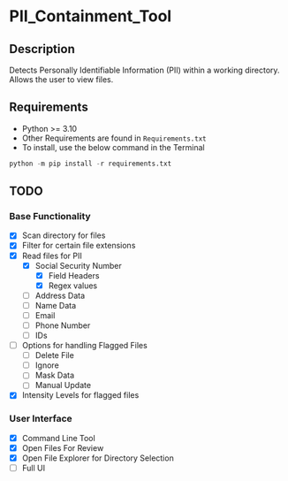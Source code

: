 # PII_Containment_Tool


## Description
Detects Personally Identifiable Information (PII) within a working directory. Allows the user to view files.

## Requirements
- Python >= 3.10
- Other Requirements are found in `Requirements.txt`
- To install, use the below command in the Terminal
```python
python -m pip install -r requirements.txt
```

## TODO
### Base Functionality
- [X] Scan directory for files
- [X] Filter for certain file extensions
- [X] Read files for PII
    - [X] Social Security Number
        - [X] Field Headers
        - [X] Regex values
    - [ ] Address Data
    - [ ] Name Data 
    - [ ] Email
    - [ ] Phone Number
    - [ ] IDs
- [ ] Options for handling Flagged Files
    - [ ] Delete File
    - [ ] Ignore
    - [ ] Mask Data
    - [ ] Manual Update
- [X] Intensity Levels for flagged files
### User Interface
- [X] Command Line Tool
- [X] Open Files For Review
- [X] Open File Explorer for Directory Selection
- [ ] Full UI 
